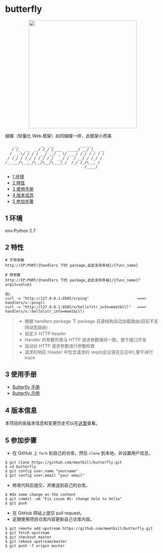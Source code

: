 # butterfly

<div align=center><img src="https://github.com/meetbill/butterfly/blob/master/images/butterfly.png" width="350"/></div>

蝴蝶（轻量化 Web 框架）如同蝴蝶一样，此框架小而美

```
    __          __  __            ______
   / /_  __  __/ /_/ /____  _____/ __/ /_  __
  / __ \/ / / / __/ __/ _ \/ ___/ /_/ / / / /
 / /_/ / /_/ / /_/ /_/  __/ /  / __/ / /_/ /
/_.___/\__,_/\__/\__/\___/_/  /_/ /_/\__, /
                                    /____/
```
<!-- vim-markdown-toc GFM -->

* [1 环境](#1-环境)
* [2 特性](#2-特性)
* [3 使用手册](#3-使用手册)
* [4 版本信息](#4-版本信息)
* [5 参加步骤](#5-参加步骤)

<!-- vim-markdown-toc -->

## 1 环境

env:Python 2.7

## 2 特性

```
# 不带参数
http://IP:PORT/{handlers 下的 package,此处支持多级}/{func_name}

# 带参数
http://IP:PORT/{handlers 下的 package,此处支持多级}/{func_name}?args1=value1

如:
curl -v "http://127.0.0.1:8585/x/ping"                      ===> handlers/x::ping()
curl -v "http://127.0.0.1:8585/x/hello?str_info=meetbill"   ===> handlers/x::hello(str_info=meetbill)
```

> * 根据 handlers package 下 package 目录结构自动加载路由(目前不支持动态路由)
> * 自定义 HTTP header
> * Handler 的参数列表与 HTTP 请求参数保持一致，便于接口开发
> * 自动对 HTTP 请求参数进行参数检查
> * 请求的响应 Header 中包含请求的 reqid(会记录在日志中),便于进行 trace

## 3 使用手册

* [Butterfly 手册](https://github.com/meetbill/butterfly/wiki)
* [Butterfly 示例](https://github.com/meetbill/butterfly_examples)

## 4 版本信息

本项目的各版本信息和变更历史可以在[这里][changelog]查看。

## 5 参加步骤

* 在 GitHub 上 `fork` 到自己的仓库，然后 `clone` 到本地，并设置用户信息。
```
$ git clone https://github.com/meetbill/butterfly.git
$ cd butterfly
$ git config user.name "yourname"
$ git config user.email "your email"
```
* 修改代码后提交，并推送到自己的仓库。
```
$ #do some change on the content
$ git commit -am "Fix issue #1: change helo to hello"
$ git push
```
* 在 GitHub 网站上提交 pull request。
* 定期使用项目仓库内容更新自己仓库内容。
```
$ git remote add upstream https://github.com/meetbill/butterfly.git
$ git fetch upstream
$ git checkout master
$ git rebase upstream/master
$ git push -f origin master
```

[changelog]: CHANGELOG.md
